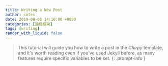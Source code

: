 ```yaml
---
title: Writing a New Post
author: cotes
date: 2019-08-08 14:10:00 +0800
categories: [通信框架]
tags: [writing]
render_with_liquid: false
---
```


> This tutorial will guide you how to write a post in the _Chirpy_ template, and it's worth reading even if you've used Jekyll before, as many features require specific variables to be set.
{: .prompt-info }
